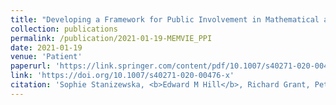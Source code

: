 ```yaml
---
title: "Developing a Framework for Public Involvement in Mathematical and Economic Modelling: Bringing New Dynamism to Vaccination Policy Recommendations"
collection: publications
permalink: /publication/2021-01-19-MEMVIE_PPI
date: 2021-01-19
venue: 'Patient'
paperurl: 'https://link.springer.com/content/pdf/10.1007/s40271-020-00476-x.pdf'
link: 'https://doi.org/10.1007/s40271-020-00476-x'
citation: 'Sophie Stanizewska, <b>Edward M Hill</b>, Richard Grant, Peter Grove, Jarina Porter, Tinevimbo Shiri, Sue Tulip, Jane Whitehurst, Claire Wright, Samik Datta, Stavros Petrou, Matt J. Keeling. (2021). &quot;Developing a Framework for Public Involvement in Mathematical and Economic Modelling: Bringing New Dynamism to Vaccination Policy Recommendations.&quot; <i>Patient</i>, <b>14</b>(4): 435-445. doi:10.1007/s40271-020-00476-x.'
---
```

